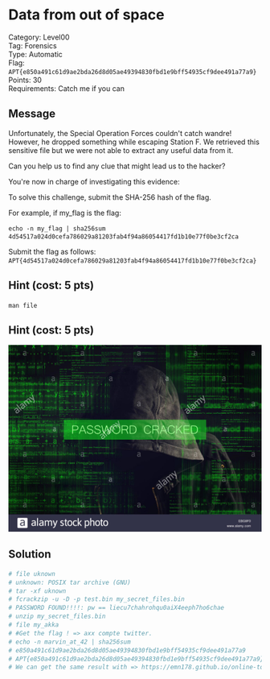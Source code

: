 # Data from out of space

Category: Level00  
Tag: Forensics  
Type: Automatic  
Flag: `APT{e850a491c61d9ae2bda26d8d05ae49394830fbd1e9bff54935cf9dee491a77a9}`  
Points: 30  
Requirements: Catch me if you can

## Message

Unfortunately, the Special Operation Forces couldn't catch wandre! However, he dropped something while escaping Station F. We retrieved this sensitive file but we were not able to extract any useful data from it.

Can you help us to find any clue that might lead us to the hacker?

You're now in charge of investigating this evidence:

To solve this challenge, submit the SHA-256 hash of the flag.

For example, if my_flag is the flag:
```
echo -n my_flag | sha256sum
4d54517a024d0cefa786029a81203fab4f94a86054417fd1b10e77f0be3cf2ca
```

Submit the flag as follows:  
`APT{4d54517a024d0cefa786029a81203fab4f94a86054417fd1b10e77f0be3cf2ca}`

## Hint (cost: 5 pts)
`man file`

## Hint (cost: 5 pts)
![img](cracking.jpg)

## Solution

```sh
# file uknown
# unknown: POSIX tar archive (GNU)
# tar -xf uknown
# fcrackzip -u -D -p test.bin my_secret_files.bin 
# PASSWORD FOUND!!!!: pw == liecu7chahrohqu0aiX4eeph7ho6chae
# unzip my_secret_files.bin 
# file my_akka
# #Get the flag ! => axx compte twitter.
# echo -n marvin_at_42 | sha256sum                                                                                                
# e850a491c61d9ae2bda26d8d05ae49394830fbd1e9bff54935cf9dee491a77a9
# APT{e850a491c61d9ae2bda26d8d05ae49394830fbd1e9bff54935cf9dee491a77a9}
# We can get the same result with => https://emn178.github.io/online-tools/sha256.html "marvin_at_42'
```
